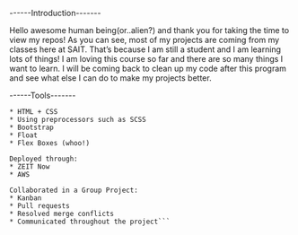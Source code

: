 ------Introduction-------


Hello awesome human being(or..alien?) and thank you for taking the time to view my repos!
As you can see, most of my projects are coming from my classes here at SAIT.
That’s because I am still a student and I am learning lots of things! I am loving this course so far and there are so many things I want to learn. I will be coming back to clean up my code after this program and see what else I can do to make my projects better.



------Tools-------

```In this project, we are creating static Web pages using:
* HTML + CSS 
* Using preprocessors such as SCSS
* Bootstrap
* Float
* Flex Boxes (whoo!)

Deployed through:
* ZEIT Now
* AWS

Collaborated in a Group Project:
* Kanban 
* Pull requests
* Resolved merge conflicts
* Communicated throughout the project```


